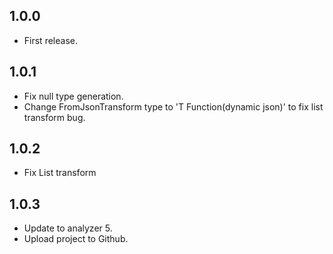 ## 1.0.0
* First release.

## 1.0.1
* Fix null type generation.
* Change FromJsonTransform type to 'T Function(dynamic json)' to fix list transform bug.

## 1.0.2
* Fix List transform

## 1.0.3
* Update to analyzer 5. 
* Upload project to Github.